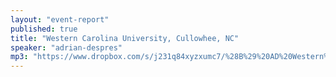 ```yaml
---
layout: "event-report"
published: true
title: "Western Carolina University, Cullowhee, NC"
speaker: "adrian-despres"
mp3: "https://www.dropbox.com/s/j231q84xyzxumc7/%28B%29%20AD%20Western%20Carolina%20University%2C%20Cullowhee%2C%20NC%201-13-14.mp3"
---
```


